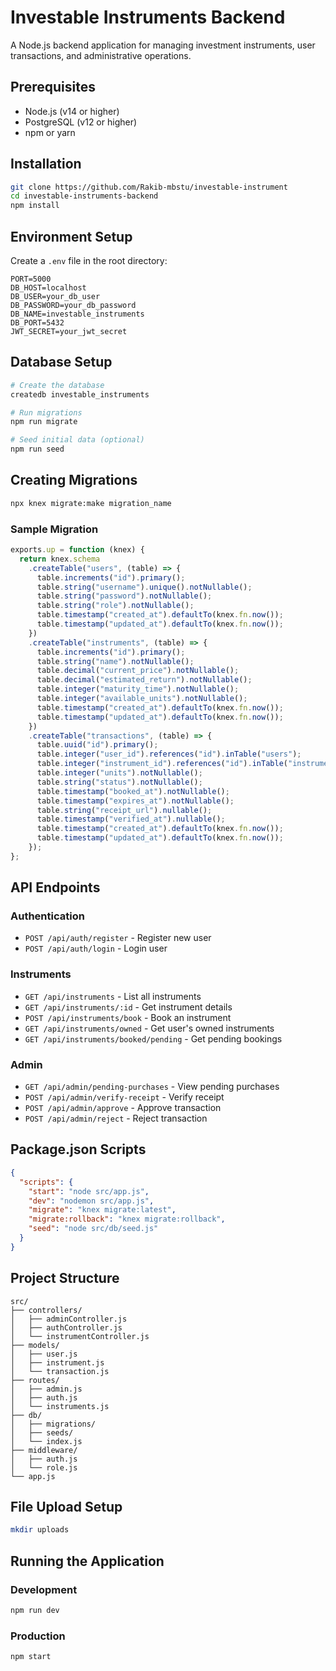 # Investable Instruments Backend

A Node.js backend application for managing investment instruments, user transactions, and administrative operations.

## Prerequisites

- Node.js (v14 or higher)
- PostgreSQL (v12 or higher)
- npm or yarn

## Installation

```bash
git clone https://github.com/Rakib-mbstu/investable-instrument
cd investable-instruments-backend
npm install
```

## Environment Setup

Create a `.env` file in the root directory:

```env
PORT=5000
DB_HOST=localhost
DB_USER=your_db_user
DB_PASSWORD=your_db_password
DB_NAME=investable_instruments
DB_PORT=5432
JWT_SECRET=your_jwt_secret
```

## Database Setup

```bash
# Create the database
createdb investable_instruments

# Run migrations
npm run migrate

# Seed initial data (optional)
npm run seed
```

## Creating Migrations

```bash
npx knex migrate:make migration_name
```

### Sample Migration

```javascript
exports.up = function (knex) {
  return knex.schema
    .createTable("users", (table) => {
      table.increments("id").primary();
      table.string("username").unique().notNullable();
      table.string("password").notNullable();
      table.string("role").notNullable();
      table.timestamp("created_at").defaultTo(knex.fn.now());
      table.timestamp("updated_at").defaultTo(knex.fn.now());
    })
    .createTable("instruments", (table) => {
      table.increments("id").primary();
      table.string("name").notNullable();
      table.decimal("current_price").notNullable();
      table.decimal("estimated_return").notNullable();
      table.integer("maturity_time").notNullable();
      table.integer("available_units").notNullable();
      table.timestamp("created_at").defaultTo(knex.fn.now());
      table.timestamp("updated_at").defaultTo(knex.fn.now());
    })
    .createTable("transactions", (table) => {
      table.uuid("id").primary();
      table.integer("user_id").references("id").inTable("users");
      table.integer("instrument_id").references("id").inTable("instruments");
      table.integer("units").notNullable();
      table.string("status").notNullable();
      table.timestamp("booked_at").notNullable();
      table.timestamp("expires_at").notNullable();
      table.string("receipt_url").nullable();
      table.timestamp("verified_at").nullable();
      table.timestamp("created_at").defaultTo(knex.fn.now());
      table.timestamp("updated_at").defaultTo(knex.fn.now());
    });
};
```

## API Endpoints

### Authentication

- `POST /api/auth/register` - Register new user
- `POST /api/auth/login` - Login user

### Instruments

- `GET /api/instruments` - List all instruments
- `GET /api/instruments/:id` - Get instrument details
- `POST /api/instruments/book` - Book an instrument
- `GET /api/instruments/owned` - Get user's owned instruments
- `GET /api/instruments/booked/pending` - Get pending bookings

### Admin

- `GET /api/admin/pending-purchases` - View pending purchases
- `POST /api/admin/verify-receipt` - Verify receipt
- `POST /api/admin/approve` - Approve transaction
- `POST /api/admin/reject` - Reject transaction

## Package.json Scripts

```json
{
  "scripts": {
    "start": "node src/app.js",
    "dev": "nodemon src/app.js",
    "migrate": "knex migrate:latest",
    "migrate:rollback": "knex migrate:rollback",
    "seed": "node src/db/seed.js"
  }
}
```

## Project Structure

```
src/
├── controllers/
│   ├── adminController.js
│   ├── authController.js
│   └── instrumentController.js
├── models/
│   ├── user.js
│   ├── instrument.js
│   └── transaction.js
├── routes/
│   ├── admin.js
│   ├── auth.js
│   └── instruments.js
├── db/
│   ├── migrations/
│   ├── seeds/
│   └── index.js
├── middleware/
│   ├── auth.js
│   └── role.js
└── app.js
```

## File Upload Setup

```bash
mkdir uploads
```

## Running the Application

### Development

```bash
npm run dev
```

### Production

```bash
npm start
```
